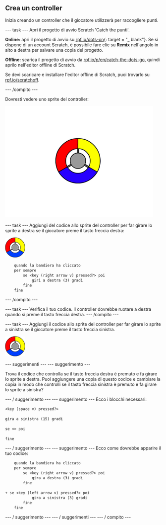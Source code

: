 ## Crea un controller

Inizia creando un controller che il giocatore utilizzerà per raccogliere punti.

\--- task \--- Apri il progetto di avvio Scratch 'Catch the punti'.

**Online:** apri il progetto di avvio su [rpf.io/dots-on](http://rpf.io/dots-on){: target = "_ blank"}. Se si dispone di un account Scratch, è possibile fare clic su **Remix** nell'angolo in alto a destra per salvare una copia del progetto.

**Offline:** scarica il progetto di avvio da [rpf.io/p/en/catch-the-dots-go](http://rpf.io/p/en/catch-the-dots-go), quindi aprilo nell'editor offline di Scratch.

Se devi scaricare e installare l'editor offline di Scratch, puoi trovarlo su [rpf.io/scratchoff](http://rpf.io/scratchoff).

\--- /compito \---

Dovresti vedere uno sprite del controller:

![immagine dello schermo](images/dots-controller.png)

\--- task \--- Aggiungi del codice allo sprite del controller per far girare lo sprite a destra se il giocatore preme il tasto freccia destra:

![Controller sprite](images/controller-sprite.png)

```blocks3
    quando la bandiera ha cliccato
    per sempre
        se <key (right arrow v) pressed?> poi
            giri a destra (3) gradi
        fine
    fine
```

\--- /compito \---

\--- task \--- Verifica il tuo codice. Il controller dovrebbe ruotare a destra quando si preme il tasto freccia destra. \--- /compito \---

\--- task \--- Aggiungi il codice allo sprite del controller per far girare lo sprite a sinistra se il giocatore preme il tasto freccia sinistra.

![Controller sprite](images/controller-sprite.png)

\--- suggerimenti \--- \--- suggerimento \---

Trova il codice che controlla se il tasto freccia destra è premuto e fa girare lo sprite a destra. Puoi aggiungere una copia di questo codice e cambiare la copia in modo che controlli se il tasto freccia sinistra è premuto e fa girare lo sprite a sinistra?

\--- / suggerimento \--- \--- suggerimento \--- Ecco i blocchi necessari:

```blocks3
<key (space v) pressed?>

gira a sinistra (15) gradi

se <> poi

fine
```

\--- / suggerimento \--- \--- suggerimento \--- Ecco come dovrebbe apparire il tuo codice:

```blocks3
    quando la bandiera ha cliccato
    per sempre
        se <key (right arrow v) pressed?> poi
            gira a destra (3) gradi
        fine

+ se <key (left arrow v) pressed?> poi
            gira a sinistra (3) gradi
        fine
    fine
```

\--- / suggerimento \--- \--- / suggerimenti \--- \--- / compito \---
